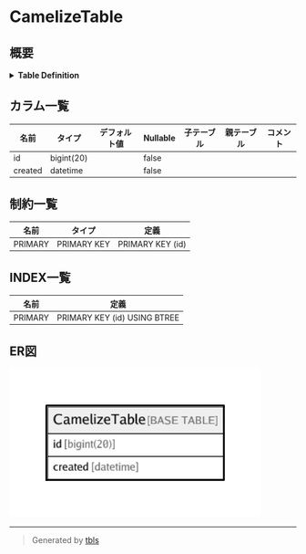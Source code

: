 # CamelizeTable

## 概要

<details>
<summary><strong>Table Definition</strong></summary>

```sql
CREATE TABLE `CamelizeTable` (
  `id` bigint(20) NOT NULL AUTO_INCREMENT,
  `created` datetime NOT NULL,
  PRIMARY KEY (`id`)
) ENGINE=InnoDB DEFAULT CHARSET=latin1
```

</details>

## カラム一覧

| 名前      | タイプ        | デフォルト値       | Nullable | 子テーブル      | 親テーブル      | コメント     |
| ------- | ---------- | ------------ | -------- | ---------- | ---------- | -------- |
| id      | bigint(20) |              | false    |            |            |          |
| created | datetime   |              | false    |            |            |          |

## 制約一覧

| 名前      | タイプ         | 定義               |
| ------- | ----------- | ---------------- |
| PRIMARY | PRIMARY KEY | PRIMARY KEY (id) |

## INDEX一覧

| 名前      | 定義                           |
| ------- | ---------------------------- |
| PRIMARY | PRIMARY KEY (id) USING BTREE |

## ER図

![er](CamelizeTable.png)

---

> Generated by [tbls](https://github.com/k1LoW/tbls)
